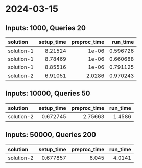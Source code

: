 # 2024-03-15

## Inputs: 1000, Queries 20

| solution   |   setup_time |   preproc_time |   run_time |
|:-----------|-------------:|---------------:|-----------:|
| solution-1 |      8.21524 |         1e-06  |   0.596726 |
| solution-1 |      8.78469 |         1e-06  |   0.660688 |
| solution-1 |      8.85516 |         1e-06  |   0.791125 |
| solution-2 |      6.91051 |         2.0286 |   0.970243 |

## Inputs: 10000, Queries 50

| solution   |   setup_time |   preproc_time |   run_time |
|:-----------|-------------:|---------------:|-----------:|
| solution-2 |     0.672745 |        2.75663 |     1.4586 |

## Inputs: 50000, Queries 200

| solution   |   setup_time |   preproc_time |   run_time |
|:-----------|-------------:|---------------:|-----------:|
| solution-2 |     0.677857 |          6.045 |     4.0141 |